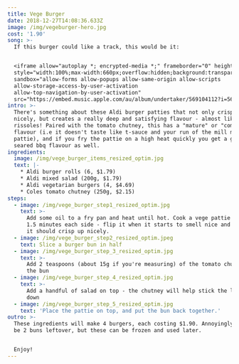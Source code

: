 ```yaml
---
title: Vege Burger
date: 2018-12-27T14:08:36.633Z
image: /img/vegeburger-hero.jpg
cost: '1.90'
song: >-
  If this burger could like a track, this would be it:


  <iframe allow="autoplay *; encrypted-media *;" frameborder="0" height="150"
  style="width:100%;max-width:660px;overflow:hidden;background:transparent;"
  sandbox="allow-forms allow-popups allow-same-origin allow-scripts
  allow-storage-access-by-user-activation
  allow-top-navigation-by-user-activation"
  src="https://embed.music.apple.com/au/album/undertaker/569104112?i=569104536&app=music"></iframe>
intro: >-
  There's something about these Aldi burger patties that not only crisps up
  nicely, but creates a really deep and satisfying flavour - almost like
  rissoles! Paired with the tomato chutney, this has a "mature" or "complex"
  flavour (i.e it doesn't taste like t-sauce and your run of the mill meat
  pattie), and if you fry the pattie on a high heat quickly you get a great
  seared bbq flavour as well.
ingredients:
  image: /img/vege_burger_items_resized_optim.jpg
  text: |-
    * Aldi burger rolls (6, $1.79)
    * Aldi mixed salad (200g, $1.79)
    * Aldi vegetarian burgers (4, $4.69)
    * Coles tomato chutney (250g, $2.15)
steps:
  - image: /img/vege_burger_step1_resized_optim.jpg
    text: >-
      Add some oil to a fry pan and heat until hot. Cook a vege pattie for about
      1.5 minutes each side - flip it when it starts to smell nice and toasted,
      it should crisp up nicely.
  - image: /img/vege_burger_step2_resized_optim.jpeg
    text: Slice a burger bun in half
  - image: /img/vege_burger_step_3_resized_optim.jpg
    text: >-
      Add 2 teaspoons (about 15g if you're measuring) of the tomato chutney to
      the bun
  - image: /img/vege_burger_step_4_resized_optim.jpg
    text: >-
      Add a handful of salad on top - the chutney will help stick the leaves
      down
  - image: /img/vege_burger_step_5_resized_optim.jpg
    text: 'Place the pattie on top, and put the bun back together.'
outro: >-
  These ingredients will make 4 burgers, each costing $1.90. Annoyingly there'll
  be 2 buns leftover, but these can be frozen and used later.


  Enjoy!
---
```


